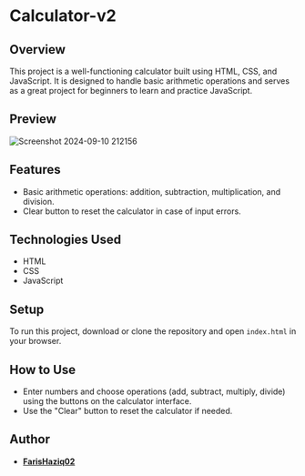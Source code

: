 # Calculator-v2

## Overview
This project is a well-functioning calculator built using HTML, CSS, and JavaScript. It is designed to handle basic arithmetic operations and serves as a great project for beginners to learn and practice JavaScript.

## Preview
![Screenshot 2024-09-10 212156](https://github.com/user-attachments/assets/e1f62b24-1943-4aac-aba3-588d4b7bcff7)

## Features
- Basic arithmetic operations: addition, subtraction, multiplication, and division.
- Clear button to reset the calculator in case of input errors.

## Technologies Used
- HTML
- CSS
- JavaScript

## Setup
To run this project, download or clone the repository and open `index.html` in your browser.

## How to Use
- Enter numbers and choose operations (add, subtract, multiply, divide) using the buttons on the calculator interface.
- Use the "Clear" button to reset the calculator if needed.

## Author
- [**FarisHaziq02**](https://github.com/FarisHaziq02)
